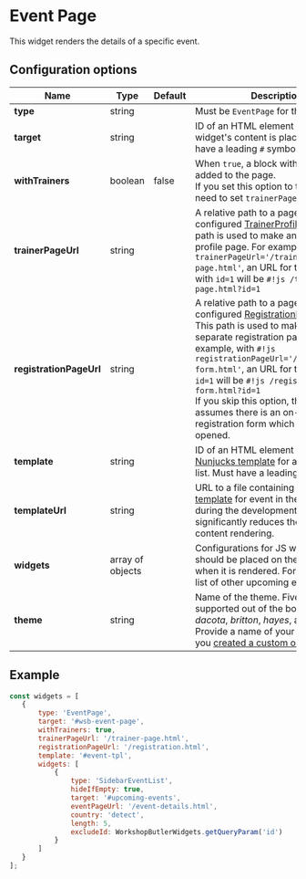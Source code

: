 # Event Page

This widget renders the details of a specific event.

## Configuration options

| Name | Type | Default | Description |
|------|------|---------|-------------|
| **type** | string | | Must be `EventPage` for this widget |
| **target** | string | | ID of an HTML element where the widget's content is placed. Should have a leading `#` symbol |
| **withTrainers** | boolean | false | When `true`, a block with trainers is added to the page. <br> If you set this option to true, you also need to set `trainerPageUrl` option. |
| **trainerPageUrl** | string | | A relative path to a page with a configured [TrainerProfile](trainer-profile.md) widget. This path is used to make an URL to the profile page. For example, with `#!js trainerPageUrl='/trainer-page.html'`, an URL for the trainer with `id=1` will be `#!js /trainer-page.html?id=1` |
| **registrationPageUrl** | string | | A relative path to a page with a configured [RegistrationForm](registration-form.md) widget. This path is used to make an URL to a separate registration page. For example, with `#!js registrationPageUrl='/registration-form.html'`, an URL for the event with `id=1` will be `#!js /registration-form.html?id=1` <br> If you skip this option, than the widget assumes there is an on-page registration form which can be opened. |
| **template** | string || ID of an HTML element containing a [Nunjucks template](https://mozilla.github.io/nunjucks/) for an event in the list. Must have a leading `#` symbol. |
| **templateUrl** | string || URL to a file containing a [Nunjucks template](https://mozilla.github.io/nunjucks/) for event in the list. Use it during the development only as it significantly reduces the speed of content rendering. |
| **widgets** | array of objects || Configurations for JS widgets which should be placed on the event page when it is rendered. For example, a list of other upcoming events. |
| **theme** | string || Name of the theme. Five themes are supported out of the box: *alfred*, *dacota*, *britton*, *hayes*, and *gatsby*. Provide a name of your own theme if you [created a custom one](/widgets/custom/theme.md). |

## Example

```javascript
const widgets = [
   {
       type: 'EventPage',
       target: '#wsb-event-page',
       withTrainers: true,
       trainerPageUrl: '/trainer-page.html',
       registrationPageUrl: '/registration.html',
       template: '#event-tpl',
       widgets: [
           {
               type: 'SidebarEventList',
               hideIfEmpty: true,
               target: '#upcoming-events',
               eventPageUrl: '/event-details.html',
               country: 'detect',
               length: 5,
               excludeId: WorkshopButlerWidgets.getQueryParam('id')
           }
       ]
   }
];

```
